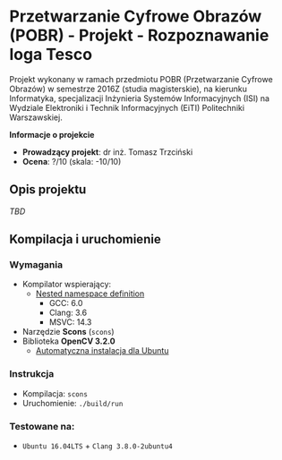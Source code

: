 # Przetwarzanie Cyfrowe Obrazów (POBR) - Projekt - Rozpoznawanie loga Tesco
Projekt wykonany w ramach przedmiotu POBR (Przetwarzanie Cyfrowe Obrazów) w semestrze 2016Z (studia magisterskie), na kierunku Informatyka, specjalizacji Inżynieria Systemów Informacyjnych (ISI) na Wydziale Elektroniki i Technik Informacyjnych (EiTI) Politechniki Warszawskiej.

**Informacje o projekcie**

* **Prowadzący projekt**: dr inż. Tomasz Trzciński
* **Ocena**: ?/10 (skala: -10/10)

Opis projektu
---
_TBD_

Kompilacja i uruchomienie
---

### Wymagania
* Kompilator wspierający:
  * [Nested namespace definition](http://www.open-std.org/jtc1/sc22/wg21/docs/papers/2014/n4230.html)
    * GCC: 6.0
    * Clang: 3.6
    * MSVC: 14.3
* Narzędzie **Scons** (``scons``)
* Biblioteka **OpenCV 3.2.0**
  * [Automatyczna instalacja dla Ubuntu](https://github.com/jayrambhia/Install-OpenCV)

### Instrukcja
* Kompilacja: ``scons``
* Uruchomienie: ``./build/run``

### Testowane na:
* ``Ubuntu 16.04LTS`` + ``Clang 3.8.0-2ubuntu4``
